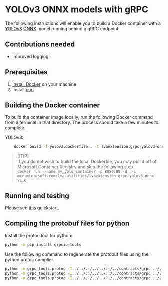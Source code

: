 # YOLOv3 ONNX models with gRPC

The following instructions will enable you to build a Docker container with a [YOLOv3](http://pjreddie.com/darknet/yolo/) [ONNX](http://onnx.ai/) model running behind a gRPC endpoint.


## Contributions needed

* Improved logging


## Prerequisites

1. [Install Docker](http://docs.docker.com/docker-for-windows/install/) on your machine
2. Install [curl](http://curl.haxx.se/)

## Building the Docker container

To build the container image locally, run the following Docker command from a terminal in that directory. The process should take a few minutes to complete. 

YOLOv3:
```bash
    docker build -f yolov3.dockerfile . -t lvaextension:grpc-yolov3-onnx-v1.0
```

> <span> [!TIP] </span>  
> If you do not wish to build the local Dockerfile, you may pull it off of Microsoft Container Registry and skip the following step <br>
> `docker run --name my_yolo_container -p 8080:80 -d  -i mcr.microsoft.com/lva-utilities/lvaextension:grpc-yolov3-onnx-v1.0`

## Running and testing
Please see [this](https://aka.ms/lva-grpc-quickstart) quickstart.

## Compiling the protobuf files for python

Install the protoc tool for python:

```bash
python -m pip install grpcio-tools
```

Use the following command to regenerate the protobuf files using the python protoc complier

```bash
python -m grpc_tools.protoc -I../../../../../../../contracts/grpc ../../../../../../../contracts/grpc/extension.proto --grpc_python_out=lib --python_out=lib
python -m grpc_tools.protoc -I../../../../../../../contracts/grpc ../../../../../../../contracts/grpc/media.proto --python_out=lib
python -m grpc_tools.protoc -I../../../../../../../contracts/grpc ../../../../../../../contracts/grpc/inferencing.proto --python_out=lib
```
